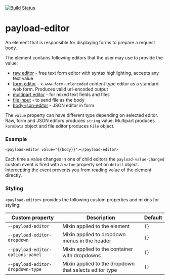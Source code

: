 [![Build Status](https://travis-ci.org/advanced-rest-client/payload-editor.svg?branch=stage)](https://travis-ci.org/advanced-rest-client/payload-editor)  

# payload-editor

An element that is responsible for displaying forms to prepare a request body.

The element contains following editors that the user may use to provide the value:

- [raw editor](https://github.com/advanced-rest-client/raw-payload-editor) - free text form editor with syntax highlighting, accepts any text value
- [form editor](https://github.com/advanced-rest-client/form-data-editor) - `x-www-form-urlencoded` content type editor as a standard web form. Produces valid url-encoded output
- [multipart editor](https://github.com/advanced-rest-client/multipart-payload-editor) - for mixed text fields and files
- [file input](https://github.com/advanced-rest-client/files-payload-editor) - to send file as the body
- [body-json-editor](https://github.com/advanced-rest-client/body-json-editor) - JSON editor in form

The `value` property can have different type depending on selected editor.
Raw, form and JSON editors produces `string` value. Multipart produces `FormData` object and file editor produces `File` object.

### Example
```
<payload-editor value="{{body}}"></payload-editor>
```

Each time a value changes in one of child editors the `payload-value-changed` custom event is fired
with a `value` property set on `detail` object. Intercepting the event prevents you from reading
value of the element directly.

### Styling
`<payload-editor>` provides the following custom properties and mixins for styling:

Custom property | Description | Default
----------------|-------------|----------
`--payload-editor` | Mixin applied to the element | `{}`
`--payload-editor-dropdown` | Mixin applied to dropdown menus in the header | `{}`
`--payload-editor-options-panel` | Mixin applied to the container with dropdowns | `{}`
`--payload-editor-dropdown-type` | Mixin applied to the dropdown that selects editor type | `{}`

